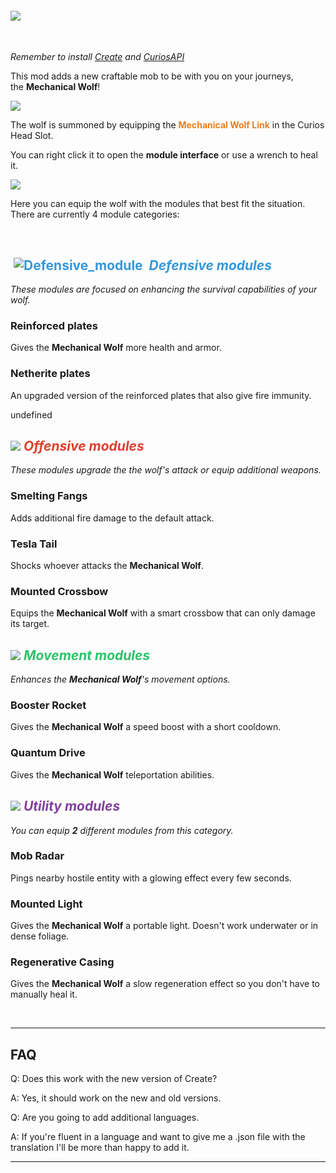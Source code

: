 #### ![](https://media.forgecdn.net/attachments/description/978675/description_0c80647f-43e3-48ee-bce9-f81d45f49717.png)

 

_Remember to install [Create](https://modrinth.com/mod/create) and [CuriosAPI](https://modrinth.com/mod/curios)_

This mod adds a new craftable mob to be with you on your journeys, the **Mechanical Wolf**!

![](https://media.forgecdn.net/attachments/description/null/description_cb82f4c3-b1b7-43fc-aa9f-bfc2f471cdd3.png)

The wolf is summoned by equipping the **<span style="color: #e67e23;">Mechanical Wolf Link</span>** in the Curios Head Slot.

You can right click it to open the __module interface__ or use a wrench to heal it.

![](https://media.forgecdn.net/attachments/description/null/description_5fe3003d-bdce-4789-9e57-6da36a7db890.png)

Here you can equip the wolf with the modules that best fit the situation. There are currently 4 module categories:

 

##   <span style="color: #3598db;">![Defensive_module](https://cdn.modrinth.com/data/cached_images/9906c4dbb0feaff29c824f4d85a2e01993b35208.png) <strong>&nbsp;<em>Defensive modules</em></strong></span>

_These modules are focused on enhancing the survival capabilities of your wolf._

### __**Reinforced plates**__

Gives the **Mechanical Wolf** more health and armor.

### __**Netherite plates**__

An upgraded version of the reinforced plates that also give fire immunity.

undefined

##  _**![](https://media.forgecdn.net/attachments/description/null/description_c3f69a86-4c99-4264-9efd-0154ca121b5c.png) <span style="color: #e03e2d;">Offensive modules</span>**_

_These modules upgrade the the wolf's attack or equip additional weapons._

### __**Smelting Fangs**__

Adds additional fire damage to the default attack.

### __**Tesla Tail**__

Shocks whoever attacks the **Mechanical Wolf**.

### __**Mounted Crossbow**__

Equips the **Mechanical Wolf** with a smart crossbow that can only damage its target.

##  _**![](https://media.forgecdn.net/attachments/description/null/description_c025e65b-714c-4cc9-8639-0131aae2dfee.png) <span style="color: #2dc26b;">Movement modules</span>**_

_Enhances the **Mechanical Wolf**'s movement options._

### __**Booster Rocket**__

Gives the **Mechanical Wolf** a speed boost with a short cooldown.

### __**Quantum Drive**__

Gives the **Mechanical Wolf** teleportation abilities.

##  _**![](https://media.forgecdn.net/attachments/description/null/description_1aa9ea2d-1933-4372-9705-46cb22409c1a.png) <span style="color: #843fa1;">Utility modules</span>**_

_You can equip **2** different modules from this category._

### __**Mob Radar**__

Pings nearby hostile entity with a glowing effect every few seconds.

### __**Mounted Light**__

Gives the **Mechanical Wolf** a portable light. Doesn't work underwater or in dense foliage.

### __**Regenerative Casing**__

Gives the **Mechanical Wolf** a slow regeneration effect so you don't have to manually heal it.

 

***

## **FAQ**

Q: Does this work with the new version of Create?

A: Yes, it should work on the new and old versions.

Q: Are you going to add additional languages.

A: If you're fluent in a language and want to give me a .json file with the translation I'll be more than happy to add it.

***